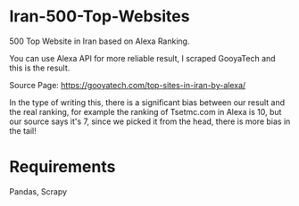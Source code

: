 # Iran-500-Top-Websites
500 Top Website in Iran based on Alexa Ranking.

You can use Alexa API for more reliable result, I scraped GooyaTech and this is the result.

Source Page:
https://gooyatech.com/top-sites-in-iran-by-alexa/

In the type of writing this, there is a significant bias between our result and the real ranking, for example the ranking of Tsetmc.com in Alexa is 10, but our source says it's 7, since we picked it from the head, there is more bias in the tail!



# Requirements
Pandas,
Scrapy
